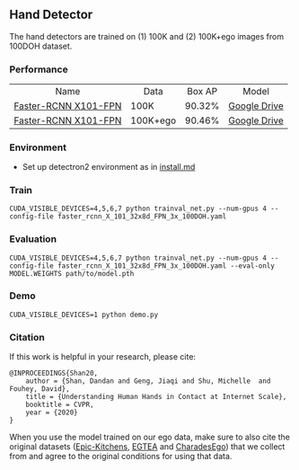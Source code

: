 
## Hand Detector
The hand detectors are trained on (1) 100K and (2) 100K+ego images from 100DOH dataset. 

### Performance
<!-- ROW: faster_rcnn_X_101_32x8d_FPN_3x -->
<table><rbody>
<tr>
<tr><td align="center">Name</td>
<td align="center">Data</td>
<td align="center">Box AP</td>
<td align="center">Model</td>
</tr>

<tr>
<td align="left"><a href="faster_rcnn_X_101_32x8d_FPN_3x_100DOH.yaml">Faster-RCNN X101-FPN</a></td>
<td align="left">100K</td>
<td align="center">90.32%</td>
<td align="center"><a href="https://drive.google.com/file/d/1o6-zmZTehpLozAOibm2uqUu--WIKh88R/view?usp=sharing">Google Drive</a></td>
</tr>

<tr>
<td align="left"><a href="faster_rcnn_X_101_32x8d_FPN_3x_100DOH.yaml">Faster-RCNN X101-FPN</a></td>
<td align="left">100K+ego</td>
<td align="center">90.46%</td>
<td align="center"><a href="https://drive.google.com/file/d/1OqgexNM52uxsPG3i8GuodDOJAGFsYkPg/view?usp=sharing">Google Drive</a></td>
</tr>

</tbody></table>

### Environment
- Set up detectron2 environment as in [install.md](https://github.com/facebookresearch/detectron2/blob/master/INSTALL.md)


### Train
```
CUDA_VISIBLE_DEVICES=4,5,6,7 python trainval_net.py --num-gpus 4 --config-file faster_rcnn_X_101_32x8d_FPN_3x_100DOH.yaml
```


### Evaluation
```
CUDA_VISIBLE_DEVICES=4,5,6,7 python trainval_net.py --num-gpus 4 --config-file faster_rcnn_X_101_32x8d_FPN_3x_100DOH.yaml --eval-only MODEL.WEIGHTS path/to/model.pth
```

### Demo
```
CUDA_VISIBLE_DEVICES=1 python demo.py
```

### Citation

If this work is helpful in your research, please cite:
```
@INPROCEEDINGS{Shan20, 
    author = {Shan, Dandan and Geng, Jiaqi and Shu, Michelle  and Fouhey, David},
    title = {Understanding Human Hands in Contact at Internet Scale},
    booktitle = CVPR, 
    year = {2020} 
}
```
When you use the model trained on our ego data, make sure to also cite the original datasets ([Epic-Kitchens](https://epic-kitchens.github.io/2018), [EGTEA](http://cbs.ic.gatech.edu/fpv/) and [CharadesEgo](https://prior.allenai.org/projects/charades-ego)) that we collect from and agree to the original conditions for using that data.